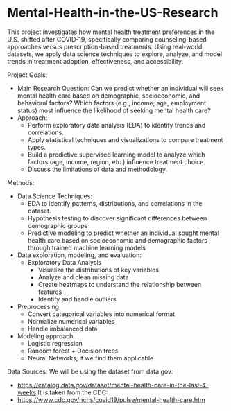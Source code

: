 # Mental-Health-in-the-US-Research

This project investigates how mental health treatment preferences in the U.S. shifted after COVID-19, specifically comparing counseling-based approaches versus prescription-based treatments. Using real-world datasets, we apply data science techniques to explore, analyze, and model trends in treatment adoption, effectiveness, and accessibility.

Project Goals:
- Main Research Question: Can we predict whether an individual will seek mental health care based on demographic, socioeconomic, and behavioral factors? Which factors (e.g., income, age, employment status) most influence the likelihood of seeking mental health care?
- Approach:
  - Perform exploratory data analysis (EDA) to identify trends and correlations.
  - Apply statistical techniques and visualizations to compare treatment types.
  - Build a predictive supervised learning model to analyze which factors (age, income, region, etc.) influence treatment choice.
  - Discuss the limitations of data and methodology.

Methods:
- Data Science Techniques:
  - EDA to identify patterns, distributions, and correlations in the dataset.
  - Hypothesis testing to discover significant differences between demographic groups
  - Predictive modeling to predict whether an individual sought mental health care based on socioeconomic and demographic factors through trained machine learning models
- Data exploration, modeling, and evaluation:
  - Exploratory Data Analysis
    - Visualize the distributions of key variables
    - Analyze and clean missing data
    - Create heatmaps to understand the relationship between features
    - Identify and handle outliers
- Preprocessing
  - Convert categorical variables into numerical format
  - Normalize numerical variables
  - Handle imbalanced data
- Modeling approach
  - Logistic regression
  - Random forest + Decision trees
  - Neural Networks, if we find them applicable

Data Sources:
We will be using the dataset from data.gov: 
- https://catalog.data.gov/dataset/mental-health-care-in-the-last-4-weeks
It is taken from the CDC:
- https://www.cdc.gov/nchs/covid19/pulse/mental-health-care.htm 

